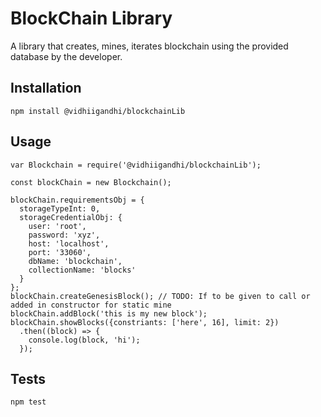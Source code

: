 BlockChain Library
=========

A library that creates, mines, iterates blockchain using the provided database by the developer.

## Installation

  `npm install @vidhiigandhi/blockchainLib`

## Usage

    var Blockchain = require('@vidhiigandhi/blockchainLib');

    const blockChain = new Blockchain();

    blockChain.requirementsObj = {
      storageTypeInt: 0,
      storageCredentialObj: {
        user: 'root',
        password: 'xyz',
        host: 'localhost',
        port: '33060',
        dbName: 'blockchain',
        collectionName: 'blocks'
      }
    };
    blockChain.createGenesisBlock(); // TODO: If to be given to call or added in constructor for static mine
    blockChain.addBlock('this is my new block');
    blockChain.showBlocks({constriants: ['here', 16], limit: 2})
      .then((block) => {
        console.log(block, 'hi');
      });


## Tests

  `npm test`
